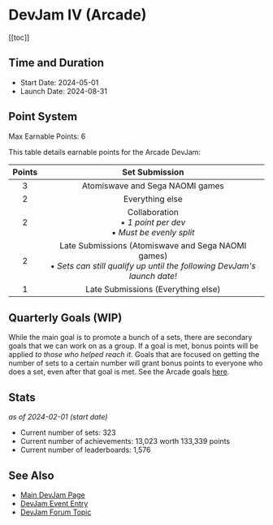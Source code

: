 # DevJam IV (Arcade)

[[toc]]

## Time and Duration

- Start Date: 2024-05-01
- Launch Date: 2024-08-31

## Point System

Max Earnable Points: 6

This table details earnable points for the Arcade DevJam:

| Points |                                                        Set Submission                                                         |
| :----: | :---------------------------------------------------------------------------------------------------------------------------: |
|   3    |                                                Atomiswave and Sega NAOMI games                                                |
|   2    |                                                        Everything else                                                        |
|   2    |                               Collaboration<br>• _1 point per dev_<br>• _Must be evenly split_                                |
|   2    | Late Submissions (Atomiswave and Sega NAOMI games)<br>• _Sets can still qualify up until the following DevJam's launch date!_ |
|   1    |                                              Late Submissions (Everything else)                                               |

## Quarterly Goals (WIP)

While the main goal is to promote a bunch of a sets, there are secondary goals that we can work on as a group. If a goal is met, bonus points will be applied _to those who helped reach it_. Goals that are focused on getting the number of sets to a certain number will grant bonus points to everyone who does a set, even after that goal is met. See the Arcade goals [here](https://docs.google.com/spreadsheets/d/e/2PACX-1vQbyP6vzVoIrJHoLYCZG6vnZrQNkWDVSK8adw7VI602ly_vfTUFvOnmzKGC4tS_GWxfOtoRF_y8Scb5/pubhtml?gid=1785919847&single=true).

## Stats

_as of 2024-02-01 (start date)_

- Current number of sets: 323
- Current number of achievements: 13,023 worth 133,339 points
- Current number of leaderboards: 1,576

## See Also

- [Main DevJam Page](/developer-docs/devjam)
- [DevJam Event Entry](https://retroachievements.org/game/20000)
- [DevJam Forum Topic](https://retroachievements.org/viewtopic.php?t=22368)
